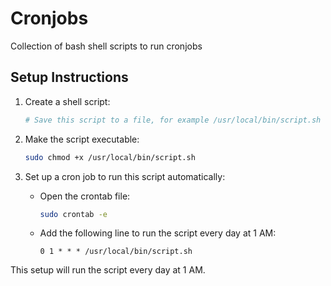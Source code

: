 # Cronjobs

Collection of bash shell scripts to run cronjobs

## Setup Instructions

1. Create a shell script:
   ```bash
   # Save this script to a file, for example /usr/local/bin/script.sh
   ```

2. Make the script executable:
   ```bash
   sudo chmod +x /usr/local/bin/script.sh
   ```

3. Set up a cron job to run this script automatically:
   - Open the crontab file:
     ```bash
     sudo crontab -e
     ```
   - Add the following line to run the script every day at 1 AM:
     ```
     0 1 * * * /usr/local/bin/script.sh
     ```

This setup will run the script every day at 1 AM.


